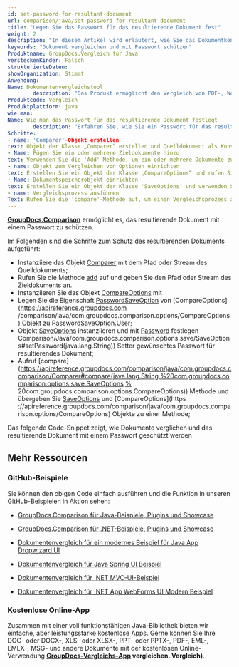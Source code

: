 ```yaml
---
id: set-password-for-resultant-document
url: comparison/java/set-password-for-resultant-document
title: "Legen Sie das Passwort für das resultierende Dokument fest"
weight: 2
description: "In diesem Artikel wird erläutert, wie Sie das Dokumentkennwort nach dem Dateivergleich in Ihren Java-Anwendungen mithilfe von GroupDocs.Comparison für Java festlegen."
keywords: "Dokument vergleichen und mit Passwort schützen"
Produktname: GroupDocs.Vergleich für Java
versteckenKinder: Falsch
strukturierteDaten:
showOrganization: Stimmt
Anwendung:
Name: Dokumentenvergleichstool
        description: "Das Produkt ermöglicht den Vergleich von PDF-, Word-, Excel-, PowerPoint-, AutoCad-, Bild-, Code- und vielen weiteren Dateiformaten. Die Vergleichs-API unterstützt auch das Akzeptieren oder Ablehnen von Änderungen, das Extrahieren von Dokumentinformationen und das Erstellen von Vergleichsberichten"
Produktcode: Vergleich
Produktplattform: java
wie man:
Name: Wie man das Passwort für das resultierende Dokument festlegt
        description: "Erfahren Sie, wie Sie ein Passwort für das resultierende Dokument festlegen"
Schritte:
- name: 'Comparer'-Objekt erstellen
text: Objekt der Klasse „Comparer“ erstellen und Quelldokument als Konstruktorargument übergeben
- Name: Fügen Sie ein oder mehrere Zieldokumente hinzu
text: Verwenden Sie die 'Add'-Methode, um ein oder mehrere Dokumente zum Vergleichen hinzuzufügen
- name: Objekt zum Vergleichen von Optionen einrichten
text: Erstellen Sie ein Objekt der Klasse „CompareOptions“ und rufen Sie seine Methode „setPasswordSaveOption(PasswordSaveOption.User)“ auf, um die entsprechenden Einstellungen zu aktivieren
- Name: Dokumentspeicherobjekt einrichten
text: Erstellen Sie ein Objekt der Klasse 'SaveOptions' und verwenden Sie dessen Methode 'setPassword()', um das Passwort des Ergebnisdokuments zu übergeben
- name: Vergleichsprozess ausführen
Text: Rufen Sie die 'compare'-Methode auf, um einen Vergleichsprozess auszuführen, der Vergleichsoptionen als zweites Argument übergibt und Optionen als drittes Argument speichert
---
```

**[GroupDocs.Comparison](https://products.groupdocs.com/comparison/java)** ermöglicht es, das resultierende Dokument mit einem Passwort zu schützen.

Im Folgenden sind die Schritte zum Schutz des resultierenden Dokuments aufgeführt:
* Instanziiere das Objekt [Comparer](https://apireference.groupdocs.com/comparison/java/com.groupdocs.comparison/Comparer) mit dem Pfad oder Stream des Quelldokuments;
* Rufen Sie die Methode [add](https://apireference.groupdocs.com/comparison/java/com.groupdocs.comparison/Comparer#add(java.lang.String)) auf und geben Sie den Pfad oder Stream des Zieldokuments an.
* Instanziieren Sie das Objekt [CompareOptions](https://apireference.groupdocs.com/comparison/java/com.groupdocs.comparison.options/CompareOptions) mit
* Legen Sie die Eigenschaft [PasswordSaveOption](https://apireference.groupdocs.com/comparison/java/com.groupdocs.comparison.options/CompareOptions#setPasswordSaveOption(int)) von [CompareOptions](https://apireference.groupdocs.com /comparison/java/com.groupdocs.comparison.options/CompareOptions) Objekt zu [PasswordSaveOption.User](https://apireference.groupdocs.com/comparison/java/com.groupdocs.comparison.options.enums/PasswordSaveOption#User );
* Objekt [SaveOptions](https://apireference.groupdocs.com/comparison/java/com.groupdocs.comparison.options.save/SaveOptions) instanziieren und mit [Password](https://apireference.groupdocs.com/) festlegen Comparison/Java/com.groupdocs.comparison.options.save/SaveOptions#setPassword(java.lang.String)) Setter gewünschtes Passwort für resultierendes Dokument;
* Aufruf [compare](https://apireference.groupdocs.com/comparison/java/com.groupdocs.comparison/Comparer#compare(java.lang.String,%20com.groupdocs.comparison.options.save.SaveOptions,% 20com.groupdocs.comparison.options.CompareOptions)) Methode und übergeben Sie [SaveOptions](https://apireference.groupdocs.com/comparison/java/com.groupdocs.comparison.options.save/SaveOptions) und [CompareOptions](https ://apireference.groupdocs.com/comparison/java/com.groupdocs.comparison.options/CompareOptions) Objekte zu einer Methode;
    



Das folgende Code-Snippet zeigt, wie Dokumente verglichen und das resultierende Dokument mit einem Passwort geschützt werden

<script src="https://gist.github.com/groupdocs-comparison-gists/c0c27c8c12411d3c228f9df899b4fc92.js"></script>

## Mehr Ressourcen

### GitHub-Beispiele
Sie können den obigen Code einfach ausführen und die Funktion in unseren GitHub-Beispielen in Aktion sehen:

* [GroupDocs.Comparison für Java-Beispiele, Plugins und Showcase](https://github.com/groupdocs-comparison/GroupDocs.Comparison-for-Java)
* [GroupDocs.Comparison für .NET-Beispiele, Plugins und Showcase](https://github.com/groupdocs-comparison/GroupDocs.Comparison-for-.NET)
* [Dokumentenvergleich für ein modernes Beispiel für Java App Dropwizard UI](https://github.com/groupdocs-comparison/GroupDocs.Comparison-for-Java-Dropwizard)

* [Dokumentenvergleich für Java Spring UI Beispiel](https://github.com/groupdocs-comparison/GroupDocs.Comparison-for-Java-Spring)

* [Dokumentenvergleich für .NET MVC-UI-Beispiel](https://github.com/groupdocs-comparison/GroupDocs.Comparison-for-.NET-MVC)

* [Dokumentenvergleich für .NET App WebForms UI Modern Beispiel](https://github.com/groupdocs-comparison/GroupDocs.Comparison-for-.NET-WebForms)
    



### Kostenlose Online-App
Zusammen mit einer voll funktionsfähigen Java-Bibliothek bieten wir einfache, aber leistungsstarke kostenlose Apps.
Gerne können Sie Ihre DOC- oder DOCX-, XLS- oder XLSX-, PPT- oder PPTX-, PDF-, EML-, EMLX-, MSG- und andere Dokumente mit der kostenlosen Online-Verwendung **[GroupDocs-Vergleichs-App](https://products.groupdocs.app/) vergleichen. Vergleich)**.

